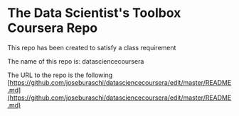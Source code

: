 # The Data Scientist's Toolbox Coursera Repo

This repo has been created to satisfy a class requirement

The name of this repo is: datasciencecoursera

The URL to the repo is the following [https://github.com/joseburaschi/datasciencecoursera/edit/master/README.md](https://github.com/joseburaschi/datasciencecoursera/edit/master/README.md)
